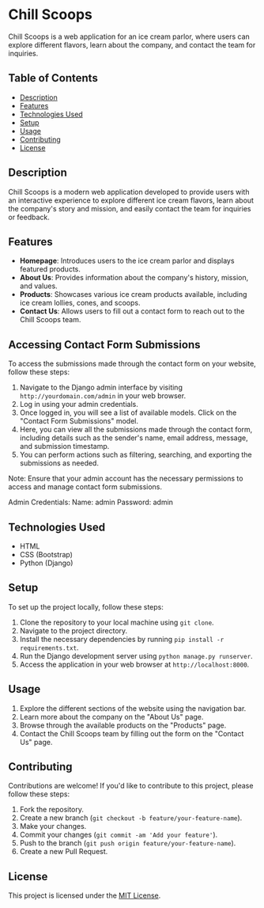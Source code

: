 # Chill Scoops

Chill Scoops is a web application for an ice cream parlor, where users can explore different flavors, learn about the company, and contact the team for inquiries.

## Table of Contents

- [Description](#description)
- [Features](#features)
- [Technologies Used](#technologies-used)
- [Setup](#setup)
- [Usage](#usage)
- [Contributing](#contributing)
- [License](#license)

## Description

Chill Scoops is a modern web application developed to provide users with an interactive experience to explore different ice cream flavors, learn about the company's story and mission, and easily contact the team for inquiries or feedback.

## Features

- **Homepage**: Introduces users to the ice cream parlor and displays featured products.
- **About Us**: Provides information about the company's history, mission, and values.
- **Products**: Showcases various ice cream products available, including ice cream lollies, cones, and scoops.
- **Contact Us**: Allows users to fill out a contact form to reach out to the Chill Scoops team.

## Accessing Contact Form Submissions

To access the submissions made through the contact form on your website, follow these steps:

1. Navigate to the Django admin interface by visiting `http://yourdomain.com/admin` in your web browser.
2. Log in using your admin credentials.
3. Once logged in, you will see a list of available models. Click on the "Contact Form Submissions" model.
4. Here, you can view all the submissions made through the contact form, including details such as the sender's name, email address, message, and submission timestamp.
5. You can perform actions such as filtering, searching, and exporting the submissions as needed.

Note: Ensure that your admin account has the necessary permissions to access and manage contact form submissions.

Admin Credentials:
Name: admin
Password: admin

## Technologies Used

- HTML
- CSS (Bootstrap)
- Python (Django)

## Setup

To set up the project locally, follow these steps:

1. Clone the repository to your local machine using `git clone`.
2. Navigate to the project directory.
3. Install the necessary dependencies by running `pip install -r requirements.txt`.
4. Run the Django development server using `python manage.py runserver`.
5. Access the application in your web browser at `http://localhost:8000`.

## Usage

1. Explore the different sections of the website using the navigation bar.
2. Learn more about the company on the "About Us" page.
3. Browse through the available products on the "Products" page.
4. Contact the Chill Scoops team by filling out the form on the "Contact Us" page.

## Contributing

Contributions are welcome! If you'd like to contribute to this project, please follow these steps:

1. Fork the repository.
2. Create a new branch (`git checkout -b feature/your-feature-name`).
3. Make your changes.
4. Commit your changes (`git commit -am 'Add your feature'`).
5. Push to the branch (`git push origin feature/your-feature-name`).
6. Create a new Pull Request.

## License

This project is licensed under the [MIT License](LICENSE).
